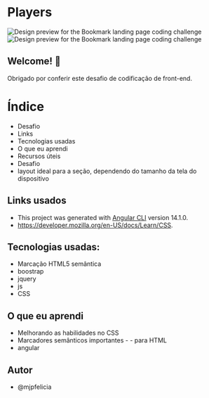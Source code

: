# Players

![Design preview for the Bookmark landing page coding challenge](./design/desktop-design.jpg)
![Design preview for the Bookmark landing page coding challenge](./design/mobile-design.jpg)


## Welcome! 👋

Obrigado por conferir este desafio de codificação de front-end.

# Índice
- Desafio
- Links
- Tecnologias usadas
- O que eu aprendi
- Recursos úteis
- Desafio
- layout ideal para a seção, dependendo do tamanho da tela do dispositivo

## Links usados

- This project was generated with [Angular CLI](https://github.com/angular/angular-cli) version 14.1.0.
- https://developer.mozilla.org/en-US/docs/Learn/CSS.

## Tecnologias usadas:
- Marcação HTML5 semântica
- boostrap
- jquery
- js
- CSS

## O que eu aprendi
- Melhorando as habilidades no CSS
- Marcadores semânticos importantes - - para HTML
- angular 
## Autor
- @mjpfelicia
